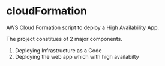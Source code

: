 # cloudFormation

AWS Cloud Formation script to deploy a High Availability App.

The project constitues of 2 major components. 
  1) Deploying Infrastructure as a Code
  2) Deploying the web app which with high availabilty
